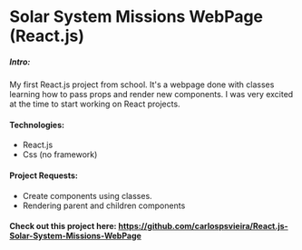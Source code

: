 # Solar System Missions WebPage (React.js)

##### Intro:
My first React.js project from school.
It's a webpage done with classes learning how to pass props and render new components.
I was very excited at the time to start working on React projects.

#### Technologies:
- React.js
- Css (no framework)

#### Project Requests:
- Create components using classes.
- Rendering parent and children components

#### Check out this project here: https://github.com/carlospsvieira/React.js-Solar-System-Missions-WebPage